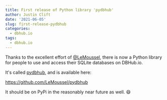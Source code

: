 ```yaml
---
title: First release of Python library 'pydbhub'
author: Justin Clift
date: '2021-06-05'
slug: first-release-pydbhub
categories:
  - dbhub.io
tags:
  - dbhub.io
---
```

Thanks to the excellent effort of [@LeMoussel](https://github.com/LeMoussel),
there is now a Python library for people to use and access their SQLite databases
on DBHub.io.

It's called [pydbhub](https://github.com/LeMoussel), and is available here:

https://github.com/LeMoussel/pydbhub

It should be on PyPi in the reasonably near future as well. :smile:
